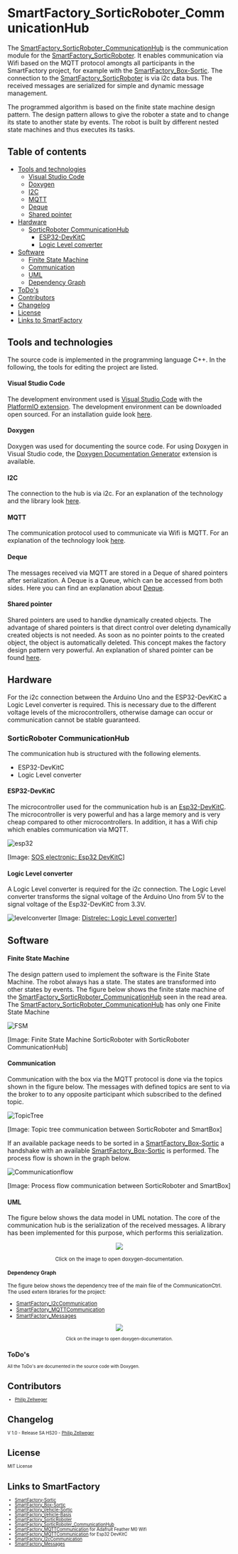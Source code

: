 # SmartFactory_SorticRoboter_CommunicationHub

The [SmartFactory_SorticRoboter_CommunicationHub](https://github.com/philipzellweger/SmartFactory_SorticRoboter_CommunicationHub) is the communication module for the [SmartFactory_SorticRoboter](https://github.com/philipzellweger/SmartFactory_SorticRoboter). It enables communication via Wifi based on the MQTT protocol amongts all participants in the SmartFactory project, for example with the [SmartFactory_Box-Sortic](https://github.com/LMazzole/SmartFactory_Box-Sortic). The connection to the [SmartFactory_SorticRoboter](https://github.com/philipzellweger/SmartFactory_SorticRoboter) is via i2c data bus. The received messages are serialized for simple and dynamic message management.

The programmed algorithm is based on the finite state machine design pattern. 
The design pattern allows to give the roboter a state and to change its state to another state by events.
The robot is built by different nested state machines and thus executes its tasks.


## Table of contents

- [Tools and technologies](#tools-and-technologies)
   - [Visual Studio Code](#visual-studio-code)
   - [Doxygen](#doxygen)
   - [I2C](#i2c)
   - [MQTT](#mqtt)
   - [Deque](#Deque)
   - [Shared pointer](#shared-pointer)
- [Hardware](#hardware)
   - [SorticRoboter CommunicationHub](#sorticroboter-communicationhub)
     - [ESP32-DevKitC](#esp32-devkitc)
     - [Logic Level converter](#logic-level-converter)
- [Software](#software)
   - [Finite State Machine](#finite-state-machine)
   - [Communication](#communication)
   - [UML](#uml)
   - [Dependency Graph](#dependency-graph)
- [ToDo's](#todo's)
- [Contributors](#contributors)
- [Changelog](#changelog)
- [License](#license)
- [Links to SmartFactory](#links-to-smartfactory)

## Tools and technologies

The source code is implemented in the programming language C++. In the following, the tools for editing the project are listed.

#### Visual Studio Code
The development environment used is [Visual Studio Code](https://code.visualstudio.com/) with the [PlatformIO extension](https://docs.platformio.org/en/latest/ide/vscode.html). The development environment can be downloaded open sourced. For an installation guide look [here](https://github.com/philipzellweger/SmartFactory_SorticRoboter_CommunicationHub/blob/master/docs/Installation_Guide_SmartFactory.pdf).  

#### Doxygen
Doxygen was used for documenting the source code. For using Doxygen in Visual Studio code, the [Doxygen Documentation Generator](https://marketplace.visualstudio.com/items?itemName=cschlosser.doxdocgen) extension is available.

#### I2C

The connection to the hub is via i2c. For an explanation of the technology and the library look [here](https://github.com/philipzellweger/SmartFactory_I2cCommunication).

#### MQTT

The communication protocol used to communicate via Wifi is MQTT. For an explanation of the technology look [here](https://github.com/philipzellweger/SmartFactory_MQTTCommunication).

#### Deque

The messages received via MQTT are stored in a Deque of shared pointers after serialization. A Deque is a Queue, which can be accessed from both sides. Here you can find an explanation about [Deque](https://de.cppreference.com/w/cpp/container/deque).

#### Shared pointer

Shared pointers are used to handke dynamically created objects. The advantage of shared pointers is that direct control over deleting dynamically created objects is not needed. As soon as no pointer points to the created object, the object is automatically deleted. This concept makes the factory design pattern very powerful. An explanation of shared pointer can be found [here](https://de.cppreference.com/w/cpp/memory/shared_ptr).

## Hardware 

For the i2c connection between the Arduino Uno and the ESP32-DevKitC a Logic Level converter is required. This is necessary due to the different voltage levels of the microcontrollers, otherwise damage can occur or communication cannot be stable guaranteed. 

### SorticRoboter CommunicationHub

The communication hub is structured with the following elements.
- ESP32-DevKitC
- Logic Level converter

#### ESP32-DevKitC

The microcontroller used for the communication hub is an [Esp32-DevKitC](https://www.espressif.com/en/products/hardware/esp32-devkitc/overview). The microcontroller is very powerful and has a large memory and is very cheap compared to other microcontrollers. In addition, it has a Wifi chip which enables communication via MQTT.

![esp32](https://cdn.sos.sk/productdata/90/d5/9dcaac3b/esp32-devkitc.jpg)

[Image: [SOS electronic: Esp32 DevKitC](https://www.soselectronic.de/products/espressif/esp32-devkitc-ver-d-305403)]

#### Logic Level converter

A Logic Level converter is required for the i2c connection. The Logic Level converter transforms the signal voltage of the Arduino Uno from 5V to the signal voltage of the Esp32-DevKitC from 3.3V.

![levelconverter](https://www.distrelec.ch/Web/WebShopImages/landscape_large/1-/01/Adafruit-757-30091221-01.jpg)
[Image: [Distrelec: Logic Level converter](https://www.distrelec.ch/en/bss138-bi-directional-logic-level-converter-adafruit-757-logic-level-converter/p/30091221)]

## Software

#### Finite State Machine

The design pattern used to implement the software is the Finite State Machine. The robot always has a state. The states are transformed into other states by events. The figure below shows the finite state machine of the [SmartFactory_SorticRoboter_CommunicationHub](https://github.com/philipzellweger/SmartFactory_SorticRoboter_CommunicationHub) seen in the read area. The [SmartFactory_SorticRoboter_CommunicationHub](https://github.com/philipzellweger/SmartFactory_SorticRoboter_CommunicationHub) has only one Finite State Machine

![FSM](https://github.com/philipzellweger/SmartFactory_SorticRoboter_CommunicationHub/blob/master/docs/FSM_MASTER.jpg)

[Image: Finite State Machine SorticRoboter with SorticRoboter CommunicationHub]

#### Communication

Communication with the box via the MQTT protocol is done via the topics shown in the figure below. The messages with defined topics are sent to via the broker to to any opposite participant which subscribed to the defined topic.

![TopicTree](https://github.com/philipzellweger/SmartFactory_SorticRoboter_CommunicationHub/blob/master/docs/Topics.jpg)

[Image: Topic tree communication between SorticRoboter and SmartBox]

If an available package needs to be sorted in a [SmartFactory_Box-Sortic](https://github.com/LMazzole/SmartFactory_Box-Sortic) a handshake with an available [SmartFactory_Box-Sortic](https://github.com/LMazzole/SmartFactory_Box-Sortic) is performed. The process flow is shown in the graph below.

![Communicationflow](https://github.com/philipzellweger/SmartFactory_SorticRoboter_CommunicationHub/blob/master/docs/SorticToSmartBox.jpg)

[Image: Process flow communication between SorticRoboter and SmartBox]

#### UML

The figure below shows the data model in UML notation. The core of the communication hub is the serialization of the received messages. A library has been implemented for this purpose, which performs this serialization.

<p align="center">
    <a href=https://philipzellweger.github.io/SmartFactory_SorticRoboter/class_communication_ctrl.html>
        <img src="https://github.com/philipzellweger/SmartFactory_SorticRoboter_CommunicationHub/blob/master/docs/html/class_communication_ctrl__coll__graph.png" style="border:none;"/>
    </a>
    <p align="center"><small>Click on the image to open doxygen-documentation.</p>
</p>

#### Dependency Graph

The figure below shows the dependency tree of the main file of the CommunicationCtrl.
The used extern libraries for the project:
* [SmartFactory_I2cCommunication](https://github.com/philipzellweger/SmartFactory_I2cCommunication)
* [SmartFactory_MQTTCommunication](https://github.com/philipzellweger/SmartFactory_MQTTCommunication)
* [SmartFactory_Messages](https://github.com/philipzellweger/SmartFactory_Messages)

<p align="center">
    <a href=https://philipzellweger.github.io/SmartFactory_SorticRoboter/main_8cpp.html>
        <img src="https://github.com/philipzellweger/SmartFactory_SorticRoboter_CommunicationHub/blob/master/docs/html/main_8cpp__incl.png" style="border:none;"/>
    </a>
    <p align="center"><small>Click on the image to open doxygen-documentation.</p>
</p>

## ToDo's

All the ToDo's are documented in the source code with Doxygen.

# Contributors
- [Philip Zellweger](https://github.com/philipzellweger)

# Changelog

V 1.0   -	Release SA HS20 -	[Philip Zellweger](https://github.com/philipzellweger)

# License

MIT License

# Links to SmartFactory
- [SmartFactory-Sortic](https://github.com/LMazzole/SmartFactory-Sortic)
- [SmartFactory_Box-Sortic](https://github.com/LMazzole/SmartFactory_Box-Sortic)
- [SmartFactory_Vehicle-Sortic](https://github.com/LMazzole/SmartFactory_Vehicle-Sortic)
- [SmartFactory_Vehicle-Basis](https://github.com/LMazzole/SmartFactory_Vehicle-Basis)
- [SmartFactory_SorticRoboter](https://github.com/philipzellweger/SmartFactory_SorticRoboter)
- [SmartFactory_SorticRoboter_CommunicationHub](https://github.com/philipzellweger/SmartFactory_SorticRoboter_CommunicationHub)
- [SmartFactory_MQTTCommunication](https://github.com/LMazzole/SmartFactory_MQTTCommunication) for Adafruit Feather M0 Wifi
- [SmartFactory_MQTTCommunication](https://github.com/philipzellweger/SmartFactory_MQTTCommunication) for Esp32 DevKitC
- [SmartFactory_I2cCommunication](https://github.com/philipzellweger/SmartFactory_I2cCommunication)
- [SmartFactory_Messages](https://github.com/philipzellweger/SmartFactory_Messages)
